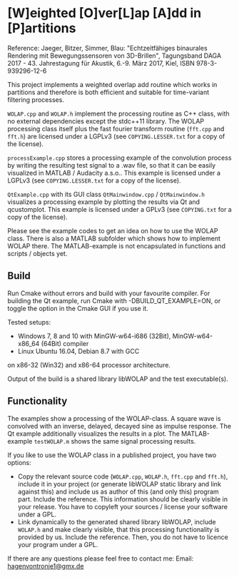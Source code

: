 [W]eighted [O]ver[L]ap [A]dd in [P]artitions 
==============================

Reference: Jaeger, Bitzer, Simmer, Blau: "Echtzeitfähiges binaurales Rendering mit Bewegungssensoren von 3D-Brillen", Tagungsband DAGA 2017 - 43. Jahrestagung für Akustik, 6.-9. März 2017, Kiel, ISBN 978-3-939296-12-6


This project implements a weighted overlap add routine which works in partitions and therefore is both efficient and suitable for time-variant filtering processes.


``WOLAP.cpp`` and ``WOLAP.h`` implement the processing routine as C++ class, with no external dependencies except the stdc++11 library. The WOLAP processing class itself plus the fast fourier transform routine (``fft.cpp`` and ``fft.h``) are licensed under a LGPLv3 (see ``COPYING.LESSER.txt`` for a copy of the license).


``processExample.cpp`` stores a processing example of the convolution process by writing the resulting test signal to a .wav file, so that it can be easily visualized in MATLAB / Audacity a.s.o.. This example is licensed under a LGPLv3 (see ``COPYING.LESSER.txt`` for a copy of the license).


``QtExample.cpp`` with its GUI class ``QtMainwindow.cpp`` / ``QtMainwindow.h`` visualizes a processing example by plotting the results via Qt and qcustomplot. This example is licensed under a GPLv3 (see ``COPYING.txt`` for a copy of the license).


Please see the example codes to get an idea on how to use the WOLAP class. There is also a MATLAB subfolder which shows how to implement WOLAP there. The MATLAB-example is not encapsulated in functions and scripts / objects yet.


Build
-----

Run Cmake without errors and build with your favourite compiler. For building the Qt example, run Cmake with -DBUILD_QT_EXAMPLE=ON, or toggle the option in the Cmake GUI if you use it. 


Tested setups:

- Windows 7, 8 and 10 with MinGW-w64-i686 (32Bit), MinGW-w64-x86_64 (64Bit) compiler
- Linux Ubuntu 16.04, Debian 8.7 with GCC

on x86-32 (Win32) and x86-64 processor architecture.


Output of the build is a shared library libWOLAP and the test executable(s).


Functionality
------------

The examples show a processing of the WOLAP-class. A square wave is convolved with an inverse, delayed, decayed sine as impulse response. The Qt example additionally visualizes the results in a plot. The MATLAB-example ``testWOLAP.m`` shows the same signal processing results.


If you like to use the WOLAP class in a published project, you have two options: 

- Copy the relevant source code (``WOLAP.cpp``, ``WOLAP.h``, ``fft.cpp`` and ``fft.h``), include it in your project (or generate libWOLAP static library and link against this) and include us as author of this (and only this) program part. Include the reference. This information should be clearly visible in your release. You have to copyleft your sources / license your software under a GPL.
- Link dynamically to the generated shared library libWOLAP, include ``WOLAP.h`` and make clearly visible, that this processing functionality is provided by us. Include the reference. Then, you do not have to licence your program under a GPL.

If there are any questions please feel free to contact me: Email: hagenvontronje1@gmx.de
